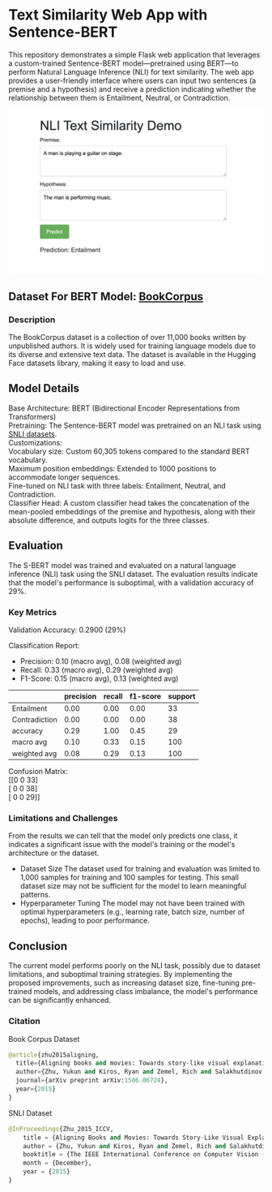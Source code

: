 # Text Similarity Web App with Sentence-BERT

This repository demonstrates a simple Flask web application that leverages a custom-trained Sentence-BERT model—pretrained using BERT—to perform Natural Language Inference (NLI) for text similarity. The web app provides a user-friendly interface where users can input two sentences (a premise and a hypothesis) and receive a prediction indicating whether the relationship between them is Entailment, Neutral, or Contradiction.

![App Screenshot](pictures/app.png)

## Dataset For BERT Model: [BookCorpus](https://huggingface.co/datasets/bookcorpus/bookcorpus)

### Description

The BookCorpus dataset is a collection of over 11,000 books written by unpublished authors. It is widely used for training language models due to its diverse and extensive text data. The dataset is available in the Hugging Face datasets library, making it easy to load and use.

## Model Details

Base Architecture: BERT (Bidirectional Encoder Representations from Transformers)  
Pretraining: The Sentence-BERT model was pretrained on an NLI task using [SNLI datasets](https://huggingface.co/datasets/stanfordnlp/snli).  
Customizations:  
Vocabulary size: Custom 60,305 tokens compared to the standard BERT vocabulary.  
Maximum position embeddings: Extended to 1000 positions to accommodate longer sequences.  
Fine-tuned on NLI task with three labels: Entailment, Neutral, and Contradiction.  
Classifier Head: A custom classifier head takes the concatenation of the mean-pooled embeddings of the premise and hypothesis, along with their absolute difference, and outputs logits for the three classes.

## Evaluation

The S-BERT model was trained and evaluated on a natural language inference (NLI) task using the SNLI dataset. The evaluation results indicate that the model's performance is suboptimal, with a validation accuracy of 29%.

### Key Metrics

Validation Accuracy: 0.2900 (29%)

Classification Report:

- Precision: 0.10 (macro avg), 0.08 (weighted avg)
- Recall: 0.33 (macro avg), 0.29 (weighted avg)
- F1-Score: 0.15 (macro avg), 0.13 (weighted avg)

|               | precision | recall | f1-score | support |
| ------ | ------ | ------ | ------ | ------ |
| Entailment    | 0.00      | 0.00   | 0.00     | 33      |
| Contradiction | 0.00      | 0.00   | 0.00     | 38      |
| accuracy      | 0.29      | 1.00   | 0.45     | 29      |
| macro avg     | 0.10      | 0.33   | 0.15     | 100     |
| weighted avg  | 0.08      | 0.29   | 0.13     | 100     |

Confusion Matrix:  
[[0  0 33]  
[ 0  0 38]  
[ 0  0 29]]

### Limitations and Challenges

From the results we can tell that the model only predicts one class, it indicates a significant issue with the model's training or the model's architecture or the dataset.

- Dataset Size
  The dataset used for training and evaluation was limited to 1,000 samples for training and 100 samples for testing. This small dataset size may not be sufficient for the model to learn meaningful patterns.
- Hyperparameter Tuning
  The model may not have been trained with optimal hyperparameters (e.g., learning rate, batch size, number of epochs), leading to poor performance.

## Conclusion

The current model performs poorly on the NLI task, possibly due to dataset limitations, and suboptimal training strategies. By implementing the proposed improvements, such as increasing dataset size, fine-tuning pre-trained models, and addressing class imbalance, the model's performance can be significantly enhanced.


### Citation

Book Corpus Dataset

```python
@article{zhu2015aligning,
  title={Aligning books and movies: Towards story-like visual explanations by watching movies and reading books},
  author={Zhu, Yukun and Kiros, Ryan and Zemel, Rich and Salakhutdinov, Ruslan and Torralba, Antonio and Urtasun, Raquel and Fidler, Sanja},
  journal={arXiv preprint arXiv:1506.06724},
  year={2015}
}
```

SNLI Dataset

```python
@InProceedings{Zhu_2015_ICCV,
    title = {Aligning Books and Movies: Towards Story-Like Visual Explanations by Watching Movies and Reading Books},
    author = {Zhu, Yukun and Kiros, Ryan and Zemel, Rich and Salakhutdinov, Ruslan and Urtasun, Raquel and Torralba, Antonio and Fidler, Sanja},
    booktitle = {The IEEE International Conference on Computer Vision (ICCV)},
    month = {December},
    year = {2015}
}
```
